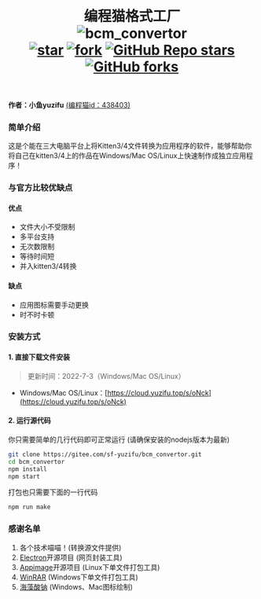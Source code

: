<h1 align="center">
    <br>
    编程猫格式工厂
    <br>
    <img alt="bcm_convertor" src="https://server.yuzifu.top:25266/down/78G7G3mC3na7"/>
    <br>
    <a href='https://gitee.com/sf-yuzifu/bcm_convertor/stargazers'><img src='https://gitee.com/sf-yuzifu/bcm_convertor/badge/star.svg?theme=white' alt='star'></img></a>
    <a href='https://gitee.com/sf-yuzifu/bcm_convertor/members'><img src='https://gitee.com/sf-yuzifu/bcm_convertor/badge/fork.svg?theme=white' alt='fork'></img></a>
    <a href='https://github.com/214545666/bcm_convertor/stargazers'><img alt="GitHub Repo stars" src="https://img.shields.io/github/stars/214545666/bcm_convertor?style=social"></a>
    <a href='https://github.com/214545666/bcm_convertor/network/members'><img alt="GitHub forks" src="https://img.shields.io/github/forks/214545666/bcm_convertor?style=social"></a>
    <br>
</h1>
<br>

**作者：小鱼yuzifu**  [(编程猫id：438403)](https://shequ.codemao.cn/user/438403)

### 简单介绍

这是个能在三大电脑平台上将Kitten3/4文件转换为应用程序的软件，能够帮助你将自己在kitten3/4上的作品在Windows/Mac OS/Linux上快速制作成独立应用程序！

### 与官方比较优缺点

#### 优点

* 文件大小不受限制  
* 多平台支持  
* 无次数限制  
* 等待时间短
* 并入kitten3/4转换

#### 缺点

* 应用图标需要手动更换
* 时不时卡顿

### 安装方式

#### 1. 直接下载文件安装

> 更新时间：2022-7-3（Windows/Mac OS/Linux）

* Windows/Mac OS/Linux：[https://cloud.yuzifu.top/s/oNck](https://cloud.yuzifu.top/s/oNck)

#### 2. 运行源代码

你只需要简单的几行代码即可正常运行 (请确保安装的nodejs版本为最新)

```bash
git clone https://gitee.com/sf-yuzifu/bcm_convertor.git
cd bcm_convertor
npm install
npm start
```

打包也只需要下面的一行代码

```bash
npm run make
```

### 感谢名单

1. 各个技术喵喵！(转换源文件提供)
2. [Electron](https://github.com/electron/electron)开源项目 (网页封装工具)
3. [Appimage](https://github.com/AppImage/appimagekit)开源项目 (Linux下单文件打包工具)
4. [WinRAR](http://www.winrar.com.cn/) (Windows下单文件打包工具)
5. [海藻酸钠](https://gitee.com/sodiumcode) (Windows、Mac图标绘制)
